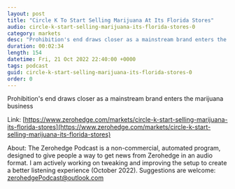 ```yaml
---
layout: post
title: "Circle K To Start Selling Marijuana At Its Florida Stores"
audio: circle-k-start-selling-marijuana-its-florida-stores-0
category: markets
desc: "Prohibition's end draws closer as a mainstream brand enters the marijuana business"
duration: 00:02:34
length: 154
datetime: Fri, 21 Oct 2022 22:40:00 +0000
tags: podcast
guid: circle-k-start-selling-marijuana-its-florida-stores-0
order: 0
---
```

Prohibition's end draws closer as a mainstream brand enters the marijuana business

Link: [https://www.zerohedge.com/markets/circle-k-start-selling-marijuana-its-florida-stores](https://www.zerohedge.com/markets/circle-k-start-selling-marijuana-its-florida-stores)

About: The Zerohedge Podcast is a non-commercial, automated program, designed to give people a way to get news from Zerohedge in an audio format.  I am actively working on tweaking and improving the setup to create a better listening experience (October 2022).  Suggestions are welcome: [zerohedgePodcast@outlook.com](mailto:zerohedgePodcast@outlook.com)